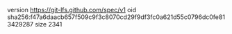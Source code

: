 version https://git-lfs.github.com/spec/v1
oid sha256:f47a6daacb657f509c9f3c8070cd29f9df3fc0a621d55c0796dc0fe813429287
size 2341
